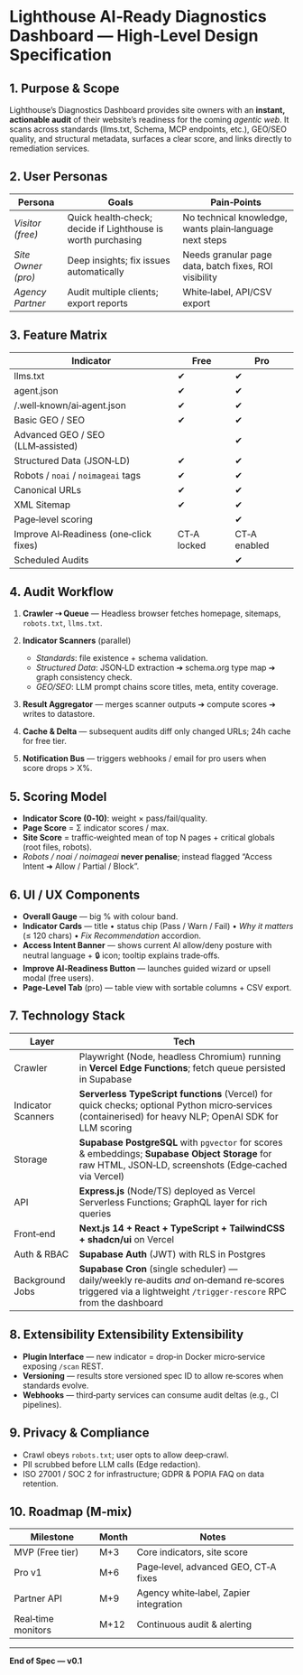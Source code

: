 # Lighthouse **AI‑Ready Diagnostics Dashboard** — High‑Level Design Specification

## 1. Purpose & Scope

Lighthouse’s Diagnostics Dashboard provides site owners with an **instant, actionable audit** of their website’s readiness for the coming *agentic web*. It scans across standards (llms.txt, Schema, MCP endpoints, etc.), GEO/SEO quality, and structural metadata, surfaces a clear score, and links directly to remediation services.

## 2. User Personas

| Persona            | Goals                                                        | Pain‑Points                                             |
| ------------------ | ------------------------------------------------------------ | ------------------------------------------------------- |
| *Visitor (free)*   | Quick health‑check; decide if Lighthouse is worth purchasing | No technical knowledge, wants plain‑language next steps |
| *Site Owner (pro)* | Deep insights; fix issues automatically                      | Needs granular page data, batch fixes, ROI visibility   |
| *Agency Partner*   | Audit multiple clients; export reports                       | White‑label, API/CSV export                             |

## 3. Feature Matrix

| Indicator                              | Free        | Pro          |
| -------------------------------------- | ----------- | ------------ |
| llms.txt                               | ✔           | ✔            |
| agent.json                             | ✔           | ✔            |
| /.well‑known/ai‑agent.json             | ✔           | ✔            |
| Basic GEO / SEO                        | ✔           | ✔            |
| Advanced GEO / SEO (LLM‑assisted)      |             | ✔            |
| Structured Data (JSON‑LD)              | ✔           | ✔            |
| Robots / `noai` / `noimageai` tags     | ✔           | ✔            |
| Canonical URLs                         | ✔           | ✔            |
| XML Sitemap                            | ✔           | ✔            |
| Page‑level scoring                     |             | ✔            |
| Improve AI‑Readiness (one‑click fixes) | CT‑A locked | CT‑A enabled |
| Scheduled Audits                       |             | ✔            |

## 4. Audit Workflow

1. **Crawler ⇢ Queue** — Headless browser fetches homepage, sitemaps, `robots.txt`, `llms.txt`.
2. **Indicator Scanners** (parallel)

   * *Standards*: file existence + schema validation.
   * *Structured Data*: JSON‑LD extraction ➔ schema.org type map ➔ graph consistency check.
   * *GEO/SEO*: LLM prompt chains score titles, meta, entity coverage.
3. **Result Aggregator** — merges scanner outputs ➔ compute scores ➔ writes to datastore.
4. **Cache & Delta** — subsequent audits diff only changed URLs; 24h cache for free tier.
5. **Notification Bus** — triggers webhooks / email for pro users when score drops > X%.

## 5. Scoring Model

* **Indicator Score (0‑10)**: weight × pass/fail/quality.
* **Page Score** = Σ indicator scores / max.
* **Site Score** = traffic‑weighted mean of top N pages + critical globals (root files, robots).
* *Robots / noai / noimageai* **never penalise**; instead flagged “Access Intent ➜ Allow / Partial / Block”.

## 6. UI / UX Components

* **Overall Gauge** — big % with colour band.
* **Indicator Cards** — title • status chip (Pass / Warn / Fail) • *Why it matters* (≤ 120 chars) • *Fix Recommendation* accordion.
* **Access Intent Banner** — shows current AI allow/deny posture with neutral language + 🔒 icon; tooltip explains trade‑offs.
* **Improve AI‑Readiness Button** — launches guided wizard or upsell modal (free users).
* **Page‑Level Tab** (pro) — table view with sortable columns + CSV export.

## 7. Technology Stack

| **Layer**          | **Tech**                                                                                                                                                      |
| ------------------ | ------------------------------------------------------------------------------------------------------------------------------------------------------------- |
| Crawler            | Playwright (Node, headless Chromium) running in **Vercel Edge Functions**; fetch queue persisted in Supabase                                                  |
| Indicator Scanners | **Serverless TypeScript functions** (Vercel) for quick checks; optional Python micro‑services (containerised) for heavy NLP; OpenAI SDK for LLM scoring       |
| Storage            | **Supabase PostgreSQL** with `pgvector` for scores & embeddings; **Supabase Object Storage** for raw HTML, JSON‑LD, screenshots (Edge‑cached via Vercel)      |
| API                | **Express.js** (Node/TS) deployed as Vercel Serverless Functions; GraphQL layer for rich queries                                                              |
| Front‑end          | **Next.js 14 + React + TypeScript + TailwindCSS + shadcn/ui** on Vercel                                                                                       |
| Auth & RBAC        | **Supabase Auth** (JWT) with RLS in Postgres                                                                                                                  |
| Background Jobs    | **Supabase Cron** (single scheduler) — daily/weekly re‑audits *and* on‑demand re‑scores triggered via a lightweight `/trigger‑rescore` RPC from the dashboard |

## 8. Extensibility Extensibility Extensibility

* **Plugin Interface** — new indicator = drop‑in Docker micro‑service exposing `/scan` REST.
* **Versioning** — results store versioned spec ID to allow re‑scores when standards evolve.
* **Webhooks** — third‑party services can consume audit deltas (e.g., CI pipelines).

## 9. Privacy & Compliance

* Crawl obeys `robots.txt`; user opts to allow deep‑crawl.
* PII scrubbed before LLM calls (Edge redaction).
* ISO 27001 / SOC 2 for infrastructure; GDPR & POPIA FAQ on data retention.

## 10. Roadmap (M‑mix)

| Milestone          | Month | Notes                                  |
| ------------------ | ----- | -------------------------------------- |
| MVP (Free tier)    | M+3   | Core indicators, site score            |
| Pro v1             | M+6   | Page‑level, advanced GEO, CT‑A fixes   |
| Partner API        | M+9   | Agency white‑label, Zapier integration |
| Real‑time monitors | M+12  | Continuous audit & alerting            |

---

**End of Spec — v0.1**
